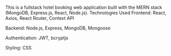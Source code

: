 This is a fullstack hotel booking web application built with the MERN stack (MongoDB, Express.js, React, Node.js).
 Technologies Used
Frontend: React, Axios, React Router, Context API

Backend: Node.js, Express, MongoDB, Mongoose

Authentication: JWT, bcryptjs

Styling: CSS 

